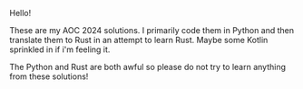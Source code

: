 Hello!

These are my AOC 2024 solutions. I primarily code them in Python and then translate them to Rust in an attempt to learn Rust. Maybe some Kotlin sprinkled in if i'm feeling it.

The Python and Rust are both awful so please do not try to learn anything from these solutions!
